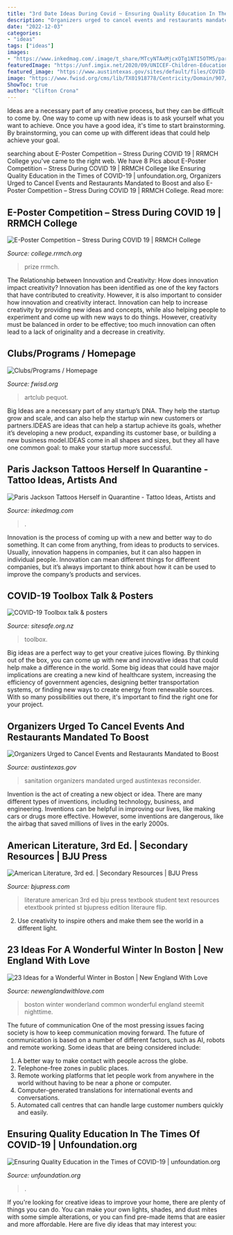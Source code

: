 ```yaml
---
title: "3rd Date Ideas During Covid ~ Ensuring Quality Education In The Times Of Covid-19"
description: "Organizers urged to cancel events and restaurants mandated to boost"
date: "2022-12-03"
categories:
- "ideas"
tags: ["ideas"]
images:
- "https://www.inkedmag.com/.image/t_share/MTcyNTAxMjcxOTg1NTI5OTM5/paris-jackson-tattoo-fb.jpg"
featuredImage: "https://unf.imgix.net/2020/09/UNICEF-Children-Education.jpeg?auto=compress%2Cformat&amp;ixlib=php-1.2.1"
featured_image: "https://www.austintexas.gov/sites/default/files/COVID-19gfx.png"
image: "https://www.fwisd.org/cms/lib/TX01918778/Centricity/Domain/907/artclub2_1.jpg"
ShowToc: true
author: "Clifton Crona"
---
```



Ideas are a necessary part of any creative process, but they can be difficult to come by. One way to come up with new ideas is to ask yourself what you want to achieve. Once you have a good idea, it's time to start brainstorming. By brainstorming, you can come up with different ideas that could help achieve your goal.

	

		
searching about E-Poster Competition – Stress During COVID 19 | RRMCH College you've came to the right web. We have 8 Pics about E-Poster Competition – Stress During COVID 19 | RRMCH College like Ensuring Quality Education in the Times of COVID-19 | unfoundation.org, Organizers Urged to Cancel Events and Restaurants Mandated to Boost and also E-Poster Competition – Stress During COVID 19 | RRMCH College. Read more:
		
    
## E-Poster Competition – Stress During COVID 19 | RRMCH College

<img loading=lazy src="http://college.rrmch.org/wp-content/uploads/sites/3/2020/06/3rd-prize-1.jpg" onerror="this.onerror=null;this.src='https://tse2.mm.bing.net/th?id=OIP.tSMW9P-2G1Nz07vsXTEWfAHaKe&amp;pid=15.1';" alt="E-Poster Competition – Stress During COVID 19 | RRMCH College">

_Source: college.rrmch.org_

>prize rrmch. 

	

The Relationship between Innovation and Creativity: How does innovation impact creativity?
Innovation has been identified as one of the key factors that have contributed to creativity. However, it is also important to consider how innovation and creativity interact. Innovation can help to increase creativity by providing new ideas and concepts, while also helping people to experiment and come up with new ways to do things. However, creativity must be balanced in order to be effective; too much innovation can often lead to a lack of originality and a decrease in creativity.

    
## Clubs/Programs / Homepage

<img loading=lazy src="https://www.fwisd.org/cms/lib/TX01918778/Centricity/Domain/907/artclub2_1.jpg" onerror="this.onerror=null;this.src='https://tse1.mm.bing.net/th?id=OIP.e0RiQbjP4Kjg69CkAkoeZQAAAA&amp;pid=15.1';" alt="Clubs/Programs / Homepage">

_Source: fwisd.org_

>artclub pequot. 

	

Big Ideas are a necessary part of any startup’s DNA. They help the startup grow and scale, and can also help the startup win new customers or partners.IDEAS are ideas that can help a startup achieve its goals, whether it’s developing a new product, expanding its customer base, or building a new business model.IDEAS come in all shapes and sizes, but they all have one common goal: to make your startup more successful.

    
## Paris Jackson Tattoos Herself In Quarantine - Tattoo Ideas, Artists And

<img loading=lazy src="https://www.inkedmag.com/.image/t_share/MTcyNTAxMjcxOTg1NTI5OTM5/paris-jackson-tattoo-fb.jpg" onerror="this.onerror=null;this.src='https://tse3.mm.bing.net/th?id=OIP.qAsoLVXxgs_XrIQgH8brYAHaD4&amp;pid=15.1';" alt="Paris Jackson Tattoos Herself in Quarantine - Tattoo Ideas, Artists and">

_Source: inkedmag.com_

>. 

	

Innovation is the process of coming up with a new and better way to do something. It can come from anything, from ideas to products to services. Usually, innovation happens in companies, but it can also happen in individual people. Innovation can mean different things for different companies, but it’s always important to think about how it can be used to improve the company’s products and services.

    
## COVID-19 Toolbox Talk &amp; Posters

<img loading=lazy src="http://sitesafe.org.nz/globalassets/news-and-events/how-to-wash-your-hands-002.jpg" onerror="this.onerror=null;this.src='https://tse2.mm.bing.net/th?id=OIP.SsSy0vF-kOGIwSoyNJz7qAHaFO&amp;pid=15.1';" alt="COVID-19 Toolbox talk &amp; posters">

_Source: sitesafe.org.nz_

>toolbox. 

	

Big ideas are a perfect way to get your creative juices flowing. By thinking out of the box, you can come up with new and innovative ideas that could help make a difference in the world. Some big ideas that could have major implications are creating a new kind of healthcare system, increasing the efficiency of government agencies, designing better transportation systems, or finding new ways to create energy from renewable sources. With so many possibilities out there, it's important to find the right one for your project.

    
## Organizers Urged To Cancel Events And Restaurants Mandated To Boost

<img loading=lazy src="https://www.austintexas.gov/sites/default/files/COVID-19gfx.png" onerror="this.onerror=null;this.src='https://tse3.mm.bing.net/th?id=OIP.a3ab6a4eZLs4bPbtx1Z5cgHaDt&amp;pid=15.1';" alt="Organizers Urged to Cancel Events and Restaurants Mandated to Boost">

_Source: austintexas.gov_

>sanitation organizers mandated urged austintexas reconsider. 

	

Invention is the act of creating a new object or idea. There are many different types of inventions, including technology, business, and engineering. Inventions can be helpful in improving our lives, like making cars or drugs more effective. However, some inventions are dangerous, like the airbag that saved millions of lives in the early 2000s.

    
## American Literature, 3rd Ed. | Secondary Resources | BJU Press

<img loading=lazy src="https://www.bjupress.com/images/f/295881.jpg" onerror="this.onerror=null;this.src='https://tse2.mm.bing.net/th?id=OIP.gvhyK8QtNgYsCwW44lmsLgHaJf&amp;pid=15.1';" alt="American Literature, 3rd ed. | Secondary Resources | BJU Press">

_Source: bjupress.com_

>literature american 3rd ed bju press textbook student text resources etextbook printed st bjupress edition literaure flip. 

	

2. Use creativity to inspire others and make them see the world in a different light.

    
## 23 Ideas For A Wonderful Winter In Boston | New England With Love

<img loading=lazy src="https://newenglandwithlove.com/wp-content/uploads/2020/11/shutterstock_1178930320-1024x705.jpg" onerror="this.onerror=null;this.src='https://tse3.mm.bing.net/th?id=OIP.uWYoWmm79JvH2wIjuERObgHaFG&amp;pid=15.1';" alt="23 Ideas for a Wonderful Winter in Boston | New England With Love">

_Source: newenglandwithlove.com_

>boston winter wonderland common wonderful england steemit nighttime. 

	

The future of communication
One of the most pressing issues facing society is how to keep communication moving forward. The future of communication is based on a number of different factors, such as AI, robots and remote working. Some ideas that are being considered include: 
1. A better way to make contact with people across the globe. 
2. Telephone-free zones in public places. 
3. Remote working platforms that let people work from anywhere in the world without having to be near a phone or computer. 
4. Computer-generated translations for international events and conversations. 
5. Automated call centres that can handle large customer numbers quickly and easily.

    
## Ensuring Quality Education In The Times Of COVID-19 | Unfoundation.org

<img loading=lazy src="https://unf.imgix.net/2020/09/UNICEF-Children-Education.jpeg?auto=compress%2Cformat&amp;ixlib=php-1.2.1" onerror="this.onerror=null;this.src='https://tse2.mm.bing.net/th?id=OIP.zBDpcfN8_JlH9VdpUF3nzQHaE8&amp;pid=15.1';" alt="Ensuring Quality Education in the Times of COVID-19 | unfoundation.org">

_Source: unfoundation.org_

>. 

	

If you're looking for creative ideas to improve your home, there are plenty of things you can do. You can make your own lights, shades, and dust mites with some simple alterations, or you can find pre-made items that are easier and more affordable. Here are five diy ideas that may interest you: 

